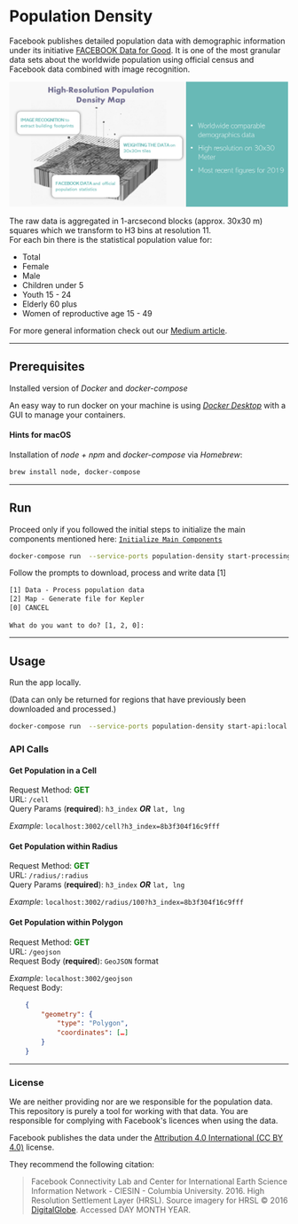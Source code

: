 # Population Density

Facebook publishes detailed population data with demographic information under its initiative 
[FACEBOOK Data for Good](https://dataforgood.fb.com/tools/population-density-maps/).
It is one of the most granular data sets about the worldwide population using official census and Facebook data combined 
with image recognition.

![Population Density Overview](../../docs/images/population_density_overview.png)

The raw data is aggregated in 1-arcsecond blocks (approx. 30x30 m) squares which we transform to H3 bins at 
resolution 11.<br/>
For each bin there is the statistical population value for:
- Total
- Female
- Male
- Children under 5
- Youth 15 - 24
- Elderly 60 plus
- Women of reproductive age 15 - 49

For more general information check out our 
[Medium article](https://medium.com/kuwala-io/querying-the-most-granular-demographics-dataset-62da16b441a8). 

---

## Prerequisites

Installed version of *Docker* and *docker-compose*

An easy way to run docker on your machine is using [*Docker Desktop*](https://docs.docker.com/desktop/) with a GUI to 
manage your containers.

#### Hints for macOS

Installation of *node + npm* and *docker-compose* via *Homebrew*:

```zsh
brew install node, docker-compose
```

---

## Run

Proceed only if you followed the initial steps to initialize the main components mentioned here:
[`Initialize Main Components`](https://github.com/kuwala-io/kuwala/tree/master/kuwala-pipelines/)

```zsh
docker-compose run  --service-ports population-density start-processing:local
```

Follow the prompts to download, process and write data [1]

```console
[1] Data - Process population data
[2] Map - Generate file for Kepler
[0] CANCEL

What do you want to do? [1, 2, 0]: 
```

---

## Usage

Run the app locally.

(Data can only be returned for regions that have previously been downloaded and processed.)

```zsh
docker-compose run  --service-ports population-density start-api:local
```

### API Calls

#### Get Population in a Cell
Request Method: <span style="color:green">**GET**</span><br/>
URL: `/cell`<br/>
Query Params (**required**): `h3_index` ***OR*** `lat, lng`

*Example*: `localhost:3002/cell?h3_index=8b3f304f16c9fff`

#### Get Population within Radius
Request Method: <span style="color:green">**GET**</span><br/>
URL: `/radius/:radius`<br/>
Query Params (**required**): `h3_index` ***OR*** `lat, lng`

*Example*: `localhost:3002/radius/100?h3_index=8b3f304f16c9fff`

#### Get Population within Polygon
Request Method: <span style="color:green">**GET**</span><br/>
URL: `/geojson`<br/>
Request Body (**required**): `GeoJSON` format <br/>

*Example*: `localhost:3002/geojson`<br>
Request Body:

```json 
    {
        "geometry": {
            "type": "Polygon",
            "coordinates": […]
        }
    }
```

---
### License

We are neither providing nor are we responsible for the population data. This repository is purely a tool for working 
with that data. You are responsible for complying with Facebook's licences when using the data.

Facebook publishes the data under the 
[Attribution 4.0 International (CC BY 4.0)](https://creativecommons.org/licenses/by/4.0/) license.

They recommend the following citation:
> Facebook Connectivity Lab and Center for International Earth Science Information Network - CIESIN - Columbia 
> University. 2016. High Resolution Settlement Layer (HRSL). Source imagery for HRSL © 2016 
> [DigitalGlobe](http://explore.digitalglobe.com/Basemap-Vivid.html). Accessed DAY MONTH YEAR.